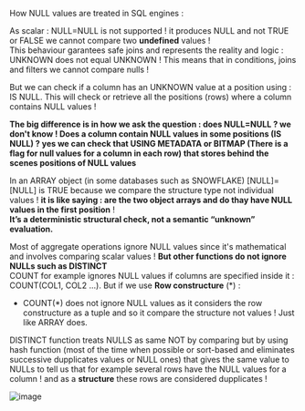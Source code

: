 How NULL values are treated in SQL engines : 

As scalar : NULL=NULL is not supported ! it produces NULL and not TRUE or FALSE we cannot compare two **undefined** values !  
This behaviour garantees safe joins and represents the reality and logic : UNKNOWN does not equal UNKNOWN ! This means that in conditions, joins and filters we cannot compare nulls !  

But we can check if a column has an UNKNOWN value at a position using : IS NULL. This will check or retrieve all the positions (rows) where a column contains NULL values !  

**The big difference is in how we ask the question : does NULL=NULL ? we don't know ! Does a column contain NULL values in some positions (IS NULL) ? yes we can check that USING METADATA or BITMAP (There is a flag for null values for a column in each row) that stores behind the scenes positions of NULL values**  

In an ARRAY object (in some databases such as SNOWFLAKE) [NULL]=[NULL] is TRUE because we compare the structure type not individual values ! **it is like saying : are the two object arrays and do thay have NULL values in the first position** !  
**It’s a deterministic structural check, not a semantic “unknown” evaluation.**  

Most of aggregate operations ignore NULL values since it's mathematical and involves comparing scalar values ! **But other functions do not ignore NULLs such as DISTINCT**  
COUNT for example ignores NULL values if columns are specified inside it : COUNT(COL1, COL2 ...). But if we use **Row constructure** (*) :  
- COUNT(*) does not ignore NULL values as it considers the row constructure as a tuple and so it compare the structure not values ! Just like ARRAY does.
  
DISTINCT function treats NULLS as same NOT by comparing but by using hash function (most of the time when possible or sort-based and eliminates successive dupplicates values or NULL ones) that gives the same value to NULLs to tell us that for example several rows have the NULL values for a column ! and as a **structure** these rows are considered dupplicates !  

![image](https://github.com/user-attachments/assets/81eab8e8-6e77-4163-8140-fc689f9df6ac)  




